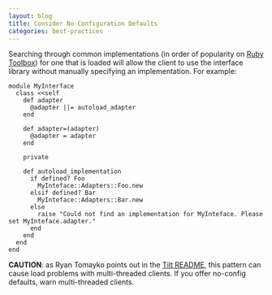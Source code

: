 ```yaml
---
layout: blog
title: Consider No-Configuration Defaults
categories: best-practices
---
```


Searching through common implementations (in order of popularity on [Ruby Toolbox](http://ruby-toolbox.com/)) for one that is loaded will allow the client to use the interface library without manually specifying an implementation. For example:

    module MyInterface
      class <<self
        def adapter
          @adapter ||= autoload_adapter
        end
        
        def adapter=(adapter)
          @adapter = adapter
        end
        
        private
        
        def autoload_implementation
          if defined? Foo
            MyInteface::Adapters::Foo.new
          elsif defined? Bar
            MyInteface::Adapters::Bar.new
          else
            raise "Could not find an implementation for MyInteface. Please set MyInteface.adapter."
          end
        end
      end
    end
      

**CAUTION**: as Ryan Tomayko points out in the [Tilt README](http://github.com/rtomayko/tilt), this pattern can cause load problems with multi-threaded clients. If you offer no-config defaults, warn multi-threaded clients.

